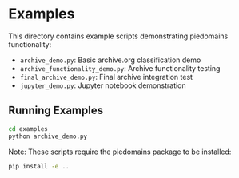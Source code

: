 # Examples

This directory contains example scripts demonstrating piedomains functionality:

- `archive_demo.py`: Basic archive.org classification demo
- `archive_functionality_demo.py`: Archive functionality testing
- `final_archive_demo.py`: Final archive integration test
- `jupyter_demo.py`: Jupyter notebook demonstration

## Running Examples

```bash
cd examples
python archive_demo.py
```

Note: These scripts require the piedomains package to be installed:
```bash
pip install -e ..
```
